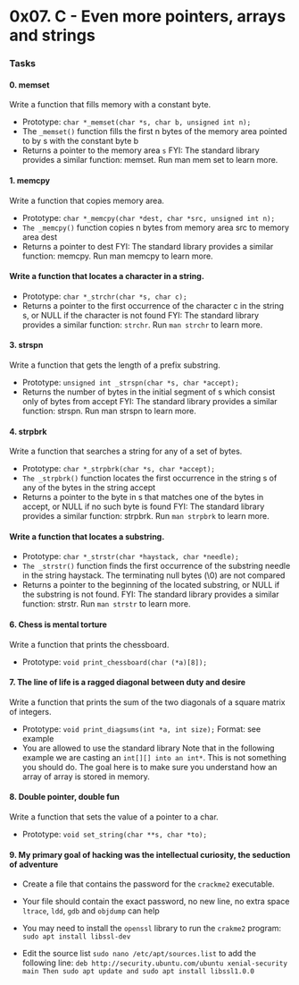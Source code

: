 # 0x07. C - Even more pointers, arrays and strings

### Tasks
#### 0. memset

Write a function that fills memory with a constant byte.

- Prototype: `char *_memset(char *s, char b, unsigned int n);`
- The `_memset()` function fills the first n bytes of the memory area pointed to by s with the constant byte b
- Returns a pointer to the memory area `s`
  FYI: The standard library provides a similar function: memset. Run man mem  set to learn more.

#### 1. memcpy

Write a function that copies memory area.

- Prototype: `char *_memcpy(char *dest, char *src, unsigned int n);`
- `The _memcpy()` function copies n bytes from memory area src to memory area dest
- Returns a pointer to dest
 FYI: The standard library provides a similar function: memcpy. Run man memcpy to learn more.

#### Write a function that locates a character in a string.

- Prototype: `char *_strchr(char *s, char c);`
- Returns a pointer to the first occurrence of the character c in the string s, or NULL if the character is not found
 FYI: The standard library provides a similar function: `strchr`. Run `man strchr` to learn more.

#### 3. strspn

Write a function that gets the length of a prefix substring.

- Prototype: `unsigned int _strspn(char *s, char *accept);`
- Returns the number of bytes in the initial segment of s which consist only of bytes from accept
 FYI: The standard library provides a similar function: strspn. Run man strspn to learn more.

#### 4. strpbrk

Write a function that searches a string for any of a set of bytes.

- Prototype: `char *_strpbrk(char *s, char *accept);`
- `The _strpbrk()` function locates the first occurrence in the string s of any of the bytes in the string accept
- Returns a pointer to the byte in s that matches one of the bytes in accept, or NULL if no such byte is found
FYI: The standard library provides a similar function: strpbrk. Run `man strpbrk` to learn more.

#### Write a function that locates a substring.

- Prototype: `char *_strstr(char *haystack, char *needle);`
- `The _strstr()` function finds the first occurrence of the substring needle in the string haystack. The terminating null bytes (\0) are not compared
- Returns a pointer to the beginning of the located substring, or NULL if the substring is not found.
 FYI: The standard library provides a similar function: strstr. Run `man strstr` to learn more.

#### 6. Chess is mental torture

Write a function that prints the chessboard.

- Prototype: `void print_chessboard(char (*a)[8]);`

#### 7. The line of life is a ragged diagonal between duty and desire

Write a function that prints the sum of the two diagonals of a square matrix of integers.

- Prototype: `void print_diagsums(int *a, int size);`
 Format: see example
- You are allowed to use the standard library
Note that in the following example we are casting an `int[][] into an int*`. This is not something you should do. The goal here is to make sure you understand how an array of array is stored in memory.

#### 8. Double pointer, double fun

Write a function that sets the value of a pointer to a char.

- Prototype: `void set_string(char **s, char *to);`

#### 9. My primary goal of hacking was the intellectual curiosity, the seduction of adventure

- Create a file that contains the password for the `crackme2` executable.

- Your file should contain the exact password, no new line, no extra space
`ltrace`, `ldd`, `gdb` and `objdump` can help
- You may need to install the `openssl` library to run the `crakme2` program: `sudo apt install libssl-dev`
- Edit the source list `sudo nano /etc/apt/sources.list` to add the following line: `deb http://security.ubuntu.com/ubuntu xenial-security main Then sudo apt update and sudo apt install libssl1.0.0`
